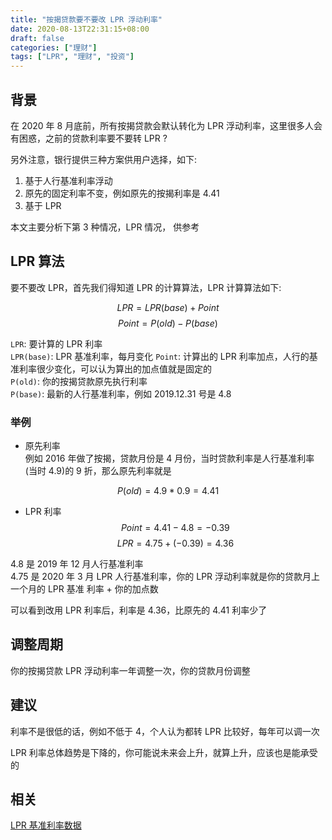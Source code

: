 ```yaml
---
title: "按揭贷款要不要改 LPR 浮动利率"
date: 2020-08-13T22:31:15+08:00
draft: false
categories: ["理财"]
tags: ["LPR", "理财", "投资"]
---
```


## 背景
在 2020 年 8 月底前，所有按揭贷款会默认转化为 LPR 浮动利率，这里很多人会有困惑，之前的贷款利率要不要转 LPR ?

另外注意，银行提供三种方案供用户选择，如下:
1. 基于人行基准利率浮动
2. 原先的固定利率不变，例如原先的按揭利率是 4.41
3. 基于 LPR

本文主要分析下第 3 种情况，LPR 情况， 供参考  

## LPR 算法
要不要改 LPR，首先我们得知道 LPR 的计算算法，LPR 计算算法如下:

$$ LPR = LPR\left ( base \right ) + Point $$
$$ Point = P(old) - P(base) $$

`LPR`: 要计算的 LPR 利率  
`LPR(base)`:  LPR 基准利率，每月变化
`Point`:  计算出的 LPR 利率加点，人行的基准利率很少变化，可以认为算出的加点值就是固定的  
`P(old)`:  你的按揭贷款原先执行利率  
`P(base)`:  最新的人行基准利率，例如 2019.12.31 号是 4.8

### 举例

* 原先利率  
例如 2016 年做了按揭，贷款月份是 4 月份，当时贷款利率是人行基准利率(当时 4.9)的 9 折，那么原先利率就是

$$ P(old) = 4.9 * 0.9 = 4.41 $$

* LPR 利率  
$$ Point = 4.41 - 4.8 = - 0.39 $$
$$ LPR = 4.75 + (-0.39) = 4.36 $$

4.8 是 2019 年 12 月人行基准利率  
4.75 是 2020 年 3 月 LPR 人行基准利率，你的 LPR 浮动利率就是你的贷款月上一个月的 LPR 基准 利率 + 你的加点数  


可以看到改用 LPR 利率后，利率是 4.36，比原先的 4.41 利率少了

## 调整周期

你的按揭贷款 LPR 浮动利率一年调整一次，你的贷款月份调整

## 建议
利率不是很低的话，例如不低于 4，个人认为都转 LPR 比较好，每年可以调一次

LPR 利率总体趋势是下降的，你可能说未来会上升，就算上升，应该也是能承受的

## 相关
[LPR 基准利率数据](http://www.chinamoney.com.cn/chinese/lllpr/)
